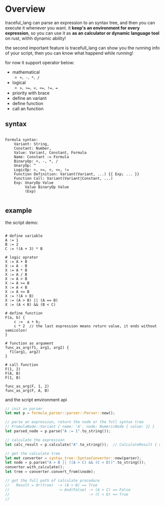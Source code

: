 

# Overview

traceful_lang can parse an expression to an syntax tree, and then you can execute it whenever you want.
it **keep's an environment for every expression**, so you can use it as **as an calculator or dynamic language tool** on rust, 
withh dynamic ability!

the second important feature is tracefull_lang can show you the running info of your script, then you can know what happend while running!

for now it support operator below:

- mathematical
  - `+、-、*、/`
- logical
  - `>、>=、<、<=、!=、=`
- priority with brace
- define an variant
- define function
- call an function

## syntax
```

Formula syntax:
    Variant: String,
    Constant: Number,
    Value: Variant, Constant, Formula
    Name: Constant := Formula
    BinaryOp: +, -, *, /
    UnaryOp: ^
    LogicOp: >, >=, <, <=, !=
    Function Definition: Variant(Variant, ...) {{ Exp; ... }}
    Function Call: Variant(Variant|Constant, ...)
    Exp: UnaryOp Value
         Value BinaryOp Value
         (Exp)
         
```         

## example

the script demo:

```

# define variable
A := 1
B := 2
C := !(A + 3) * B

# logic oprator
X := A + B
X := A - B
X := A * B
X := A / B
X := A > B
X := A >= B
X := A < B
X := A <= B
X := !(A > B)
X := (A > B) || (A == B)
X := (A < B) && (B < C)

# define function 
F(a, b) { 
    c :=  a + b; 
    c * 2  // the last expression means return value, it ends without semicolon!
}

# function as argument
func_as_arg(f1, arg1, arg2) {
  f1(arg1, arg2)
}

# call function
F(1, 2)
F(A, B)
F(1, B)

func_as_arg(F, 1, 2)
func_as_arg(F, A, B)

```

and the script environment api

```rust
// init an parser
let mut p = formula_parser::parser::Parser::new();

// parse an expression, return the node or the full syntax tree
// FromulaNode::Variant { name: 'A', node: NumericNode { value: 1} }
let parsed_node = p.parse("A := 1".to_string()); 

// calculate the expression
let calc_result = p.calculate("A".to_string());  // CalculateResult { value: 1 }

// get the calculate tree
let mut converter = syntax_tree::SyntaxConverter::new(parser);
let node = p.parse("A > B || ((A > C) && (C < D))".to_string());
converter.with_calculate();
let tree = converter.convert_from(&node);

// got the full path of calculate procedure
//   Result = Or(true)  -> (A > B) == True
//                      -> And(False) -> (A > C) == False
//                                    -> (C < D) == True
//

```
